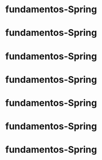 # fundamentos-Spring
# fundamentos-Spring
# fundamentos-Spring
# fundamentos-Spring
# fundamentos-Spring
# fundamentos-Spring
# fundamentos-Spring
